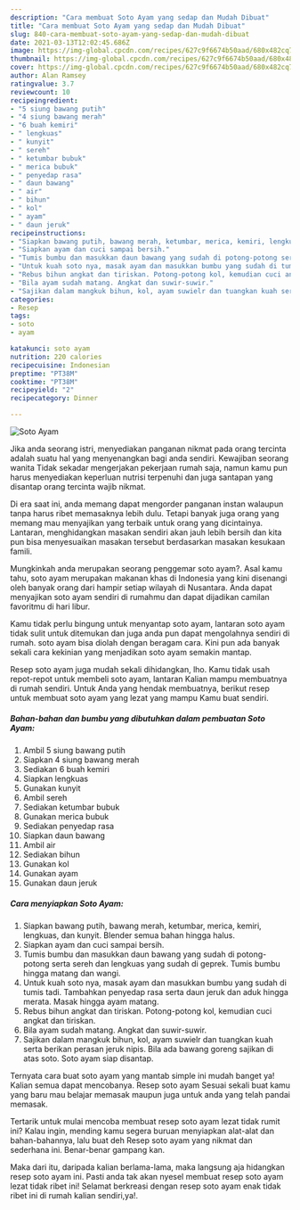 ```yaml
---
description: "Cara membuat Soto Ayam yang sedap dan Mudah Dibuat"
title: "Cara membuat Soto Ayam yang sedap dan Mudah Dibuat"
slug: 840-cara-membuat-soto-ayam-yang-sedap-dan-mudah-dibuat
date: 2021-03-13T12:02:45.686Z
image: https://img-global.cpcdn.com/recipes/627c9f6674b50aad/680x482cq70/soto-ayam-foto-resep-utama.jpg
thumbnail: https://img-global.cpcdn.com/recipes/627c9f6674b50aad/680x482cq70/soto-ayam-foto-resep-utama.jpg
cover: https://img-global.cpcdn.com/recipes/627c9f6674b50aad/680x482cq70/soto-ayam-foto-resep-utama.jpg
author: Alan Ramsey
ratingvalue: 3.7
reviewcount: 10
recipeingredient:
- "5 siung bawang putih"
- "4 siung bawang merah"
- "6 buah kemiri"
- " lengkuas"
- " kunyit"
- " sereh"
- " ketumbar bubuk"
- " merica bubuk"
- " penyedap rasa"
- " daun bawang"
- " air"
- " bihun"
- " kol"
- " ayam"
- " daun jeruk"
recipeinstructions:
- "Siapkan bawang putih, bawang merah, ketumbar, merica, kemiri, lengkuas, dan kunyit. Blender semua bahan hingga halus."
- "Siapkan ayam dan cuci sampai bersih."
- "Tumis bumbu dan masukkan daun bawang yang sudah di potong-potong serta sereh dan lengkuas yang sudah di geprek. Tumis bumbu hingga matang dan wangi."
- "Untuk kuah soto nya, masak ayam dan masukkan bumbu yang sudah di tumis tadi. Tambahkan penyedap rasa serta daun jeruk dan aduk hingga merata. Masak hingga ayam matang."
- "Rebus bihun angkat dan tiriskan. Potong-potong kol, kemudian cuci angkat dan tiriskan."
- "Bila ayam sudah matang. Angkat dan suwir-suwir."
- "Sajikan dalam mangkuk bihun, kol, ayam suwielr dan tuangkan kuah serta berikan perasan jeruk nipis. Bila ada bawang goreng sajikan di atas soto. Soto ayam siap disantap."
categories:
- Resep
tags:
- soto
- ayam

katakunci: soto ayam 
nutrition: 220 calories
recipecuisine: Indonesian
preptime: "PT38M"
cooktime: "PT38M"
recipeyield: "2"
recipecategory: Dinner

---
```



![Soto Ayam](https://img-global.cpcdn.com/recipes/627c9f6674b50aad/680x482cq70/soto-ayam-foto-resep-utama.jpg)

Jika anda seorang istri, menyediakan panganan nikmat pada orang tercinta adalah suatu hal yang menyenangkan bagi anda sendiri. Kewajiban seorang  wanita Tidak sekadar mengerjakan pekerjaan rumah saja, namun kamu pun harus menyediakan keperluan nutrisi terpenuhi dan juga santapan yang disantap orang tercinta wajib nikmat.

Di era  saat ini, anda memang dapat mengorder panganan instan walaupun tanpa harus ribet memasaknya lebih dulu. Tetapi banyak juga orang yang memang mau menyajikan yang terbaik untuk orang yang dicintainya. Lantaran, menghidangkan masakan sendiri akan jauh lebih bersih dan kita pun bisa menyesuaikan masakan tersebut berdasarkan masakan kesukaan famili. 



Mungkinkah anda merupakan seorang penggemar soto ayam?. Asal kamu tahu, soto ayam merupakan makanan khas di Indonesia yang kini disenangi oleh banyak orang dari hampir setiap wilayah di Nusantara. Anda dapat menyajikan soto ayam sendiri di rumahmu dan dapat dijadikan camilan favoritmu di hari libur.

Kamu tidak perlu bingung untuk menyantap soto ayam, lantaran soto ayam tidak sulit untuk ditemukan dan juga anda pun dapat mengolahnya sendiri di rumah. soto ayam bisa diolah dengan beragam cara. Kini pun ada banyak sekali cara kekinian yang menjadikan soto ayam semakin mantap.

Resep soto ayam juga mudah sekali dihidangkan, lho. Kamu tidak usah repot-repot untuk membeli soto ayam, lantaran Kalian mampu membuatnya di rumah sendiri. Untuk Anda yang hendak membuatnya, berikut resep untuk membuat soto ayam yang lezat yang mampu Kamu buat sendiri.

<!--inarticleads1-->

##### Bahan-bahan dan bumbu yang dibutuhkan dalam pembuatan Soto Ayam:

1. Ambil 5 siung bawang putih
1. Siapkan 4 siung bawang merah
1. Sediakan 6 buah kemiri
1. Siapkan  lengkuas
1. Gunakan  kunyit
1. Ambil  sereh
1. Sediakan  ketumbar bubuk
1. Gunakan  merica bubuk
1. Sediakan  penyedap rasa
1. Siapkan  daun bawang
1. Ambil  air
1. Sediakan  bihun
1. Gunakan  kol
1. Gunakan  ayam
1. Gunakan  daun jeruk




<!--inarticleads2-->

##### Cara menyiapkan Soto Ayam:

1. Siapkan bawang putih, bawang merah, ketumbar, merica, kemiri, lengkuas, dan kunyit. Blender semua bahan hingga halus.
1. Siapkan ayam dan cuci sampai bersih.
1. Tumis bumbu dan masukkan daun bawang yang sudah di potong-potong serta sereh dan lengkuas yang sudah di geprek. Tumis bumbu hingga matang dan wangi.
1. Untuk kuah soto nya, masak ayam dan masukkan bumbu yang sudah di tumis tadi. Tambahkan penyedap rasa serta daun jeruk dan aduk hingga merata. Masak hingga ayam matang.
1. Rebus bihun angkat dan tiriskan. Potong-potong kol, kemudian cuci angkat dan tiriskan.
1. Bila ayam sudah matang. Angkat dan suwir-suwir.
1. Sajikan dalam mangkuk bihun, kol, ayam suwielr dan tuangkan kuah serta berikan perasan jeruk nipis. Bila ada bawang goreng sajikan di atas soto. Soto ayam siap disantap.




Ternyata cara buat soto ayam yang mantab simple ini mudah banget ya! Kalian semua dapat mencobanya. Resep soto ayam Sesuai sekali buat kamu yang baru mau belajar memasak maupun juga untuk anda yang telah pandai memasak.

Tertarik untuk mulai mencoba membuat resep soto ayam lezat tidak rumit ini? Kalau ingin, mending kamu segera buruan menyiapkan alat-alat dan bahan-bahannya, lalu buat deh Resep soto ayam yang nikmat dan sederhana ini. Benar-benar gampang kan. 

Maka dari itu, daripada kalian berlama-lama, maka langsung aja hidangkan resep soto ayam ini. Pasti anda tak akan nyesel membuat resep soto ayam lezat tidak ribet ini! Selamat berkreasi dengan resep soto ayam enak tidak ribet ini di rumah kalian sendiri,ya!.

